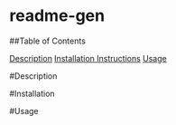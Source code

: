 # readme-gen

##Table of Contents

[Description](#Description)
[Installation Instructions](#Installation)
[Usage](#Usage)

#Description

#Installation

#Usage